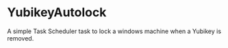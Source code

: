 # YubikeyAutolock
A simple Task Scheduler task to lock a windows machine when a Yubikey is removed.

